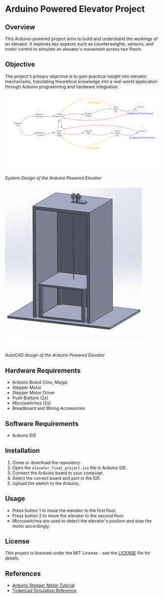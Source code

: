 # Arduino Powered Elevator Project

## Overview
This Arduino-powered project aims to build and understand the workings of an elevator. It explores key aspects such as counterweights, sensors, and motor control to simulate an elevator's movement across two floors.

## Objective
The project's primary objective is to gain practical insight into elevator mechanisms, translating theoretical knowledge into a real-world application through Arduino programming and hardware integration.

![System Design](images/System_Design.png)

*System Design of the Arduino Powered Elevator*

![AutoCAD Design](images/AUTOCAD_Elevator.png)

*AutoCAD design of the Arduino Powered Elevator*

## Hardware Requirements
- Arduino Board (Uno, Mega)
- Stepper Motor
- Stepper Motor Driver
- Push Buttons (2x)
- Microswitches (2x)
- Breadboard and Wiring Accessories

## Software Requirements
- Arduino IDE

## Installation
1. Clone or download the repository.
2. Open the `elevator_final_project.ino` file in Arduino IDE.
3. Connect the Arduino board to your computer.
4. Select the correct board and port in the IDE.
5. Upload the sketch to the Arduino.

## Usage
- Press button 1 to move the elevator to the first floor.
- Press button 2 to move the elevator to the second floor.
- Microswitches are used to detect the elevator's position and stop the motor accordingly.


## License
This project is licensed under the MIT License - see the [LICENSE](https://choosealicense.com/licenses/mit/) file for details.

## References
- [Arduino Stepper Motor Tutorial](https://lastminuteengineers.com/28byj48-stepper-motor-arduino-tutorial/)
- [Tinkercad Simulation Reference](https://www.tinkercad.com/things/ipIUiK3k3ar-stunning-bruticus-lappi/editel)
